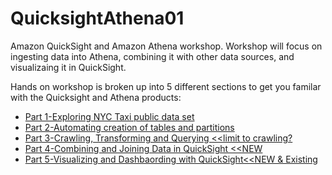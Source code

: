 # QuicksightAthena01
Amazon QuickSight and Amazon Athena workshop. Workshop will focus on ingesting data into Athena, combining it with other data sources, and visualizaing it in QuickSight.

Hands on workshop is broken up into 5 different sections to get you familar with the Quicksight and Athena products:</br>
- [Part 1-Exploring NYC Taxi public data set](./Part1)</br>
- [Part 2-Automating creation of tables and partitions](./Part-2)</br>
- [Part 3-Crawling, Transforming and Querying <<limit to crawling?](./Part-3)</br>
- [Part 4-Combining and Joining Data in QuickSight <<NEW](./Part-4)</br>
- [Part 5-Visualizing and Dashbaording with QuickSight<<NEW & Existing](./Part-5)</br>
